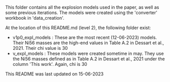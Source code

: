 This folder contains all the explosion models used in the paper, as well as some previous iterations.
The models were created using the 'converter' workbook in 'data_creation'.

At the location of this README.md (level 2), the following folder exist:

- v1p0_expl_models : These are the most recent (12-06-2023) models. Their Ni56 masses are the high-end values in Table A.2 in Dessart et al., 2021. Their chi value is 30
- v_expl_models : These models were created sometime in may. They use the Ni56 masses defined as in Table A.2 in Dessart et al., 2021 under the column 'This work'. Again, chi is 30

This README was last updated on 15-06-2023
